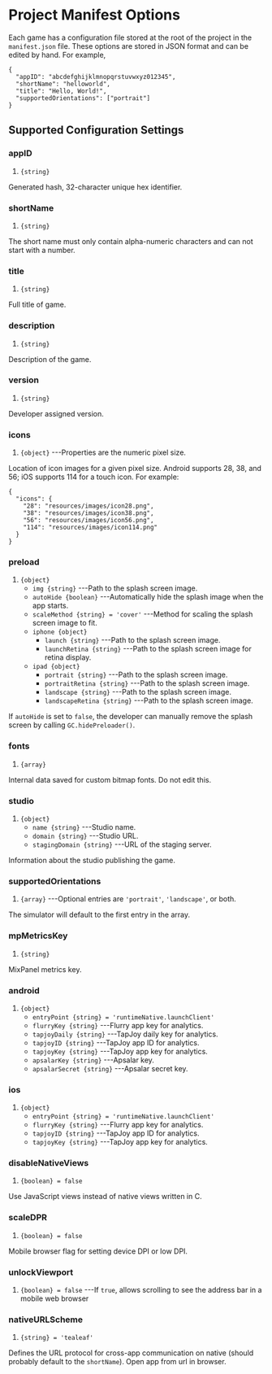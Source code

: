 # Project Manifest Options

Each game has a configuration file stored at the root of the
project in the `manifest.json` file. These options are
stored in JSON format and can be edited by hand. For
example, 

~~~
{
  "appID": "abcdefghijklmnopqrstuvwxyz012345",
  "shortName": "helloworld",
  "title": "Hello, World!",
  "supportedOrientations": ["portrait"]
}
~~~

## Supported Configuration Settings

### appID
1. `{string}`

Generated hash, 32-character unique hex identifier.

### shortName
1. `{string}`

The short name must only contain alpha-numeric characters
and can not start with a number.

### title
1. `{string}`

Full title of game.

### description
1. `{string}`

Description of the game.

### version
1. `{string}`

Developer assigned version.

### icons
1. `{object}` ---Properties are the numeric pixel size.

Location of icon images for a given pixel size. Android
supports 28, 38, and 56; iOS supports 114 for a touch
icon. For example:

~~~
{
  "icons": {
    "28": "resources/images/icon28.png",
	"38": "resources/images/icon38.png",
	"56": "resources/images/icon56.png",
	"114": "resources/images/icon114.png"
  }
}
~~~

### preload
1. `{object}`
	* `img {string}` ---Path to the splash screen image.
	* `autoHide {boolean}` ---Automatically hide the splash image when the app starts.
	* `scaleMethod {string} = 'cover'` ---Method for scaling the splash screen image to fit.
	* `iphone {object}`
		* `launch {string}` ---Path to the splash screen image.
		* `launchRetina {string}` ---Path to the splash screen image for retina display.
	* `ipad {object}`
		* `portrait {string}` ---Path to the splash screen image.
		* `portraitRetina {string}` ---Path to the splash screen image.
		* `landscape {string}` ---Path to the splash screen image.
		* `landscapeRetina {string}` ---Path to the splash screen image.

If `autoHide` is set to `false`, the developer can manually
remove the splash screen by calling `GC.hidePreloader()`.

### fonts
1. `{array}`

Internal data saved for custom bitmap fonts. Do not edit this.

### studio
1. `{object}`
	* `name {string}` ---Studio name.
    * `domain {string}` ---Studio URL.
    * `stagingDomain {string}` ---URL of the staging server.

Information about the studio publishing the game.

### supportedOrientations
1. `{array}` ---Optional entries are `'portrait'`, `'landscape'`, or both.

The simulator will default to the first entry in the array.

### mpMetricsKey
1. `{string}`

MixPanel metrics key.

### android
1. `{object}`
    * `entryPoint {string} = 'runtimeNative.launchClient'`
    * `flurryKey {string}` ---Flurry app key for analytics.
    * `tapjoyDaily {string}` ---TapJoy daily key for analytics.
    * `tapjoyID {string}` ---TapJoy app ID for analytics.
    * `tapjoyKey {string}` ---TapJoy app key for analytics.
    * `apsalarKey {string}` ---Apsalar key.
    * `apsalarSecret {string}` ---Apsalar secret key.

### ios
1. `{object}`
    * `entryPoint {string} = 'runtimeNative.launchClient'`
    * `flurryKey {string}` ---Flurry app key for analytics.
    * `tapjoyID {string}` ---TapJoy app ID for analytics.
    * `tapjoyKey {string}` ---TapJoy app key for analytics.

### disableNativeViews
1. `{boolean} = false`

Use JavaScript views instead of native views written in C.

### scaleDPR
1. `{boolean} = false`

Mobile browser flag for setting device DPI or low DPI.

### unlockViewport
1. `{boolean} = false` ---If `true`, allows scrolling to see the address bar in a mobile web browser

### nativeURLScheme
1. `{string} = 'tealeaf'`

Defines the URL protocol for cross-app communication on native (should probably default to the `shortName`).
Open app from url in browser.
